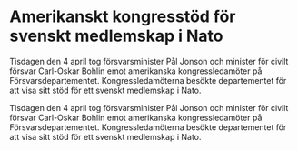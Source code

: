 # Amerikanskt kongresstöd för svenskt medlemskap i Nato

Tisdagen den 4 april tog försvarsminister Pål Jonson och minister för civilt försvar Carl-Oskar Bohlin emot amerikanska kongressledamöter på Försvarsdepartementet. Kongressledamöterna besökte departementet för att visa sitt stöd för ett svenskt medlemskap i Nato.

Tisdagen den 4 april tog försvarsminister Pål Jonson och minister för civilt försvar Carl-Oskar Bohlin emot amerikanska kongressledamöter på Försvarsdepartementet. Kongressledamöterna besökte departementet för att visa sitt stöd för ett svenskt medlemskap i Nato.
